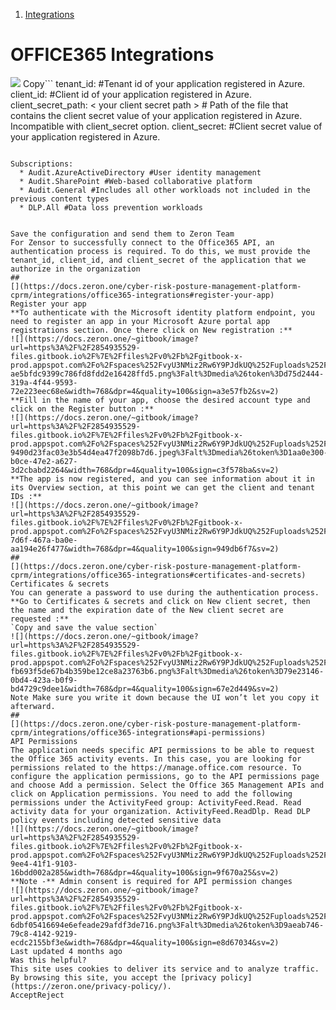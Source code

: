   1. [Integrations](https://docs.zeron.one/cyber-risk-posture-management-platform-cprm/integrations)


# OFFICE365 Integrations
![](https://docs.zeron.one/~gitbook/image?url=https%3A%2F%2F2854935529-files.gitbook.io%2F%7E%2Ffiles%2Fv0%2Fb%2Fgitbook-x-prod.appspot.com%2Fo%2Fspaces%252FvyU3NMiz2Rw6Y9PJdkUQ%252Fuploads%252Fes2Z0LT3qpNXLB3ydfKA%252Foffice365-ae73b095e9a8de9d1ecfc0b78e44392e.png%3Falt%3Dmedia%26token%3Ddc23a2db-d892-4bbe-ba0c-b86ecb5a0bce&width=768&dpr=4&quality=100&sign=44d05305&sv=2)
Copy```
tenant_id: <your tenant id> #Tenant id of your application registered in Azure. 
client_id: <your client id> #Client id of your application registered in Azure. 
client_secret_path: < your client secret path > # Path of the file that contains the client secret value of your application registered in Azure. Incompatible with client_secret option. 
client_secret: <Your client secret> #Client secret value of your application registered in Azure. 
```

Subscriptions:
  * Audit.AzureActiveDirectory #User identity management
  * Audit.SharePoint #Web-based collaborative platform 
  * Audit.General #Includes all other workloads not included in the previous content types 
  * DLP.All #Data loss prevention workloads 


Save the configuration and send them to Zeron Team 
For Zensor to successfully connect to the Office365 API, an authentication process is required. To do this, we must provide the tenant_id, client_id, and client_secret of the application that we authorize in the organization 
## 
[](https://docs.zeron.one/cyber-risk-posture-management-platform-cprm/integrations/office365-integrations#register-your-app)
Register your app
**To authenticate with the Microsoft identity platform endpoint, you need to register an app in your Microsoft Azure portal app registrations section. Once there click on New registration :**
![](https://docs.zeron.one/~gitbook/image?url=https%3A%2F%2F2854935529-files.gitbook.io%2F%7E%2Ffiles%2Fv0%2Fb%2Fgitbook-x-prod.appspot.com%2Fo%2Fspaces%252FvyU3NMiz2Rw6Y9PJdkUQ%252Fuploads%252FNmya3apGVWNTbB8W5jkC%252Fapp_registration-ae5bfdc9399c786fd8fdd2e16428ffd5.png%3Falt%3Dmedia%26token%3Dd75d2444-319a-4f44-9593-72e223eec68e&width=768&dpr=4&quality=100&sign=a3e57fb2&sv=2)
**Fill in the name of your app, choose the desired account type and click on the Register button :**
![](https://docs.zeron.one/~gitbook/image?url=https%3A%2F%2F2854935529-files.gitbook.io%2F%7E%2Ffiles%2Fv0%2Fb%2Fgitbook-x-prod.appspot.com%2Fo%2Fspaces%252FvyU3NMiz2Rw6Y9PJdkUQ%252Fuploads%252F6FQh3PVBzrcpWzNM18I2%252Fregistration_application-9490d23fac03e3b54d4ea47f2098b7d6.jpeg%3Falt%3Dmedia%26token%3D1aa0e300-b0ce-47e2-a627-3d2cbabd2264&width=768&dpr=4&quality=100&sign=c3f578ba&sv=2)
**The app is now registered, and you can see information about it in its Overview section, at this point we can get the client and tenant IDs :**
![](https://docs.zeron.one/~gitbook/image?url=https%3A%2F%2F2854935529-files.gitbook.io%2F%7E%2Ffiles%2Fv0%2Fb%2Fgitbook-x-prod.appspot.com%2Fo%2Fspaces%252FvyU3NMiz2Rw6Y9PJdkUQ%252Fuploads%252FGspPwb6QuNpEfnMXHIc8%252Foverview.png%3Falt%3Dmedia%26token%3Def896527-7d6f-467a-ba0e-aa194e26f477&width=768&dpr=4&quality=100&sign=949db6f7&sv=2)
## 
[](https://docs.zeron.one/cyber-risk-posture-management-platform-cprm/integrations/office365-integrations#certificates-and-secrets)
Certificates & secrets
You can generate a password to use during the authentication process. **Go to Certificates & secrets and click on New client secret, then the name and the expiration date of the New client secret are requested :**
`Copy and save the value section`
![](https://docs.zeron.one/~gitbook/image?url=https%3A%2F%2F2854935529-files.gitbook.io%2F%7E%2Ffiles%2Fv0%2Fb%2Fgitbook-x-prod.appspot.com%2Fo%2Fspaces%252FvyU3NMiz2Rw6Y9PJdkUQ%252Fuploads%252FyBGw90TUY2NpLlmKcoSD%252Fcerti_secrets_value-fb693f5de67b4b359be12ce8a23763b6.png%3Falt%3Dmedia%26token%3D79e23146-0bd4-423a-b0f9-bd4729c9dee1&width=768&dpr=4&quality=100&sign=67e2d449&sv=2)
Note Make sure you write it down because the UI won’t let you copy it afterward.
## 
[](https://docs.zeron.one/cyber-risk-posture-management-platform-cprm/integrations/office365-integrations#api-permissions)
API Permissions
The application needs specific API permissions to be able to request the Office 365 activity events. In this case, you are looking for permissions related to the https://manage.office.com resource. To configure the application permissions, go to the API permissions page and choose Add a permission. Select the Office 365 Management APIs and click on Application permissions. You need to add the following permissions under the ActivityFeed group: ActivityFeed.Read. Read activity data for your organization. ActivityFeed.ReadDlp. Read DLP policy events including detected sensitive data
![](https://docs.zeron.one/~gitbook/image?url=https%3A%2F%2F2854935529-files.gitbook.io%2F%7E%2Ffiles%2Fv0%2Fb%2Fgitbook-x-prod.appspot.com%2Fo%2Fspaces%252FvyU3NMiz2Rw6Y9PJdkUQ%252Fuploads%252FsYdptGEqyWQPhw6ksQhs%252Fadd_permission.png%3Falt%3Dmedia%26token%3Df0bafd48-9ee4-41f1-9103-16bdd002a285&width=768&dpr=4&quality=100&sign=9f670a25&sv=2)
**Note -** Admin consent is required for API permission changes 
![](https://docs.zeron.one/~gitbook/image?url=https%3A%2F%2F2854935529-files.gitbook.io%2F%7E%2Ffiles%2Fv0%2Fb%2Fgitbook-x-prod.appspot.com%2Fo%2Fspaces%252FvyU3NMiz2Rw6Y9PJdkUQ%252Fuploads%252FkfgkpmWjgQk8ibadKIVn%252Fapi_permission-6dbf05416694e6efeade29afdf3de716.png%3Falt%3Dmedia%26token%3D9aeab746-79c8-4142-9219-ecdc2155bf3e&width=768&dpr=4&quality=100&sign=e8d67034&sv=2)
Last updated 4 months ago
Was this helpful?
This site uses cookies to deliver its service and to analyze traffic. By browsing this site, you accept the [privacy policy](https://zeron.one/privacy-policy/).
AcceptReject
